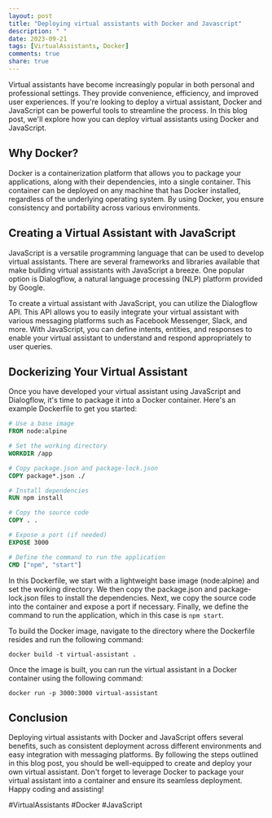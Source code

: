 ```yaml
---
layout: post
title: "Deploying virtual assistants with Docker and Javascript"
description: " "
date: 2023-09-21
tags: [VirtualAssistants, Docker]
comments: true
share: true
---
```


Virtual assistants have become increasingly popular in both personal and professional settings. They provide convenience, efficiency, and improved user experiences. If you're looking to deploy a virtual assistant, Docker and JavaScript can be powerful tools to streamline the process. In this blog post, we'll explore how you can deploy virtual assistants using Docker and JavaScript.

## Why Docker?

Docker is a containerization platform that allows you to package your applications, along with their dependencies, into a single container. This container can be deployed on any machine that has Docker installed, regardless of the underlying operating system. By using Docker, you ensure consistency and portability across various environments.

## Creating a Virtual Assistant with JavaScript

JavaScript is a versatile programming language that can be used to develop virtual assistants. There are several frameworks and libraries available that make building virtual assistants with JavaScript a breeze. One popular option is Dialogflow, a natural language processing (NLP) platform provided by Google.

To create a virtual assistant with JavaScript, you can utilize the Dialogflow API. This API allows you to easily integrate your virtual assistant with various messaging platforms such as Facebook Messenger, Slack, and more. With JavaScript, you can define intents, entities, and responses to enable your virtual assistant to understand and respond appropriately to user queries.

## Dockerizing Your Virtual Assistant

Once you have developed your virtual assistant using JavaScript and Dialogflow, it's time to package it into a Docker container. Here's an example Dockerfile to get you started:

```Dockerfile
# Use a base image
FROM node:alpine

# Set the working directory
WORKDIR /app

# Copy package.json and package-lock.json
COPY package*.json ./

# Install dependencies
RUN npm install

# Copy the source code
COPY . .

# Expose a port (if needed)
EXPOSE 3000

# Define the command to run the application
CMD ["npm", "start"]
```

In this Dockerfile, we start with a lightweight base image (node:alpine) and set the working directory. We then copy the package.json and package-lock.json files to install the dependencies. Next, we copy the source code into the container and expose a port if necessary. Finally, we define the command to run the application, which in this case is `npm start`.

To build the Docker image, navigate to the directory where the Dockerfile resides and run the following command:

```shell
docker build -t virtual-assistant .
```

Once the image is built, you can run the virtual assistant in a Docker container using the following command:

```shell
docker run -p 3000:3000 virtual-assistant
```

## Conclusion

Deploying virtual assistants with Docker and JavaScript offers several benefits, such as consistent deployment across different environments and easy integration with messaging platforms. By following the steps outlined in this blog post, you should be well-equipped to create and deploy your own virtual assistant. Don't forget to leverage Docker to package your virtual assistant into a container and ensure its seamless deployment. Happy coding and assisting!

#VirtualAssistants #Docker #JavaScript